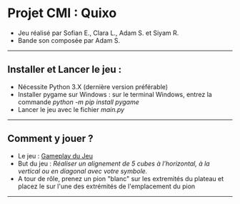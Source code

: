 # Projet CMI : Quixo
- Jeu réalisé par Sofian E., Clara L., Adam S. et Siyam R.
- Bande son composée par Adam S.
---
## Installer et Lancer le jeu :
- Nécessite Python 3.X (dernière version préférable)
- Installer pygame sur Windows : sur le terminal Windows, entrez la commande *python -m pip install pygame*
- Lancer le jeu avec le fichier *main.py*
---
## Comment y jouer ?
- Le jeu : [Gameplay du Jeu](https://www.youtube.com/watch?v=qHnYcWv2whw)
- But du jeu : *Réaliser un alignement de 5 cubes à l’horizontal, à la vertical ou en diagonal avec votre symbole.*
- A tour de rôle, prenez un pion "blanc" sur les extremités du plateau et placez le sur l'une des extrémités de l'emplacement du pion
---
